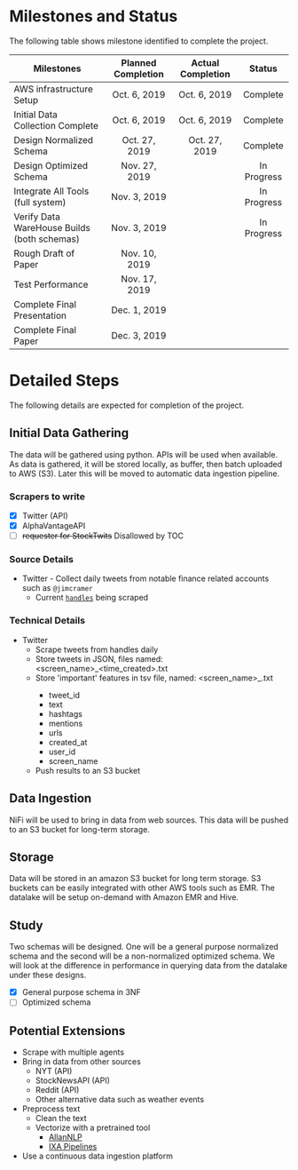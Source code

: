 
# Milestones and Status

The following table shows milestone identified to complete the project.

| Milestones   |      Planned Completion      | Actual Completion  | Status |
|----------|:-------------:|:------:|:--:|
| AWS infrastructure Setup          | Oct. 6, 2019 | Oct. 6, 2019 | Complete |
| Initial Data Collection Complete  | Oct. 6, 2019 | Oct. 6, 2019 | Complete |
| Design Normalized Schema          | Oct. 27, 2019 | Oct. 27, 2019 | Complete |
| Design Optimized Schema           | Nov. 27, 2019  |  | In Progress |
| Integrate All Tools (full system) | Nov. 3, 2019  |  | In Progress |
| Verify Data WareHouse Builds (both schemas) | Nov. 3, 2019 |  | In Progress  |
| Rough Draft of Paper              | Nov. 10, 2019 |  |  |
| Test Performance                  | Nov. 17, 2019 |  |  |
| Complete Final Presentation       | Dec. 1, 2019  |  |  |
| Complete Final Paper              | Dec. 3, 2019 |  |  |

# Detailed Steps

The following details are expected for completion of the project.

## Initial Data Gathering

The data will be gathered using python. 
APIs will be used when available. 
As data is gathered, it will be stored locally, as buffer, then batch uploaded to AWS (S3).
Later this will be moved to automatic data ingestion pipeline.

### Scrapers to write

- [X] Twitter (API)
- [X] AlphaVantageAPI
- [ ] ~~requester for StockTwits~~ Disallowed by TOC

### Source Details

* Twitter - Collect daily tweets from notable finance related accounts such as `@jimcramer`
  * Current [`handles`](https://github.com/sjmiller8182/DBMS_Proj/blob/master/scrape_utils/python/twitter_handles.txt) being scraped

### Technical Details

* Twitter
  * Scrape tweets from handles daily
  * Store tweets in JSON, files named: <screen_name>_<time_created>.txt
  * Store 'important' features in tsv file, named: <screen_name>_<date>.txt
    * tweet_id
    * text
    * hashtags
    * mentions
    * urls
    * created_at
    * user_id
    * screen_name
  * Push results to an S3 bucket

## Data Ingestion

NiFi will be used to bring in data from web sources. This data will be pushed to an S3 bucket for long-term storage.

## Storage

Data will be stored in an amazon S3 bucket for long term storage. 
S3 buckets can be easily integrated with other AWS tools such as EMR. 
The datalake will be setup on-demand with Amazon EMR and Hive.

## Study 

Two schemas will be designed. 
One will be a general purpose normalized schema and the second will be a non-normalized optimized schema.
We will look at the difference in performance in querying data from the datalake under these designs.

- [X] General purpose schema in 3NF
- [ ] Optimized schema

## Potential Extensions

* Scrape with multiple agents
* Bring in data from other sources
  * NYT (API)
  * StockNewsAPI (API)
  * Reddit (API)
  * Other alternative data such as weather events
* Preprocess text
  * Clean the text
  * Vectorize with a pretrained tool
    * [AllanNLP](https://allennlp.org/)
    * [IXA Pipelines](http://ixa2.si.ehu.es/ixa-pipes/)
* Use a continuous data ingestion platform

